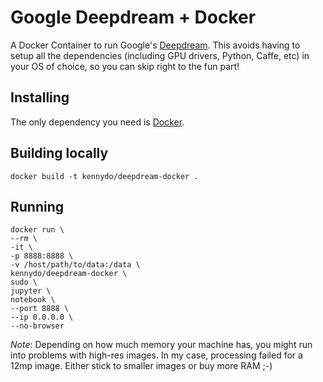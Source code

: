 # Google Deepdream + Docker

A Docker Container to run Google's [Deepdream](https://github.com/google/deepdream/). This avoids having to setup all the dependencies (including GPU drivers, Python, Caffe, etc) in your OS of choice, so you can skip right to the fun part!


## Installing

The only dependency you need is [Docker](https://www.docker.com/).


## Building locally

```
docker build -t kennydo/deepdream-docker .
```


## Running

```
docker run \
--rm \
-it \
-p 8888:8888 \
-v /host/path/to/data:/data \
kennydo/deepdream-docker \
sudo \
jupyter \
notebook \
--port 8888 \
--ip 0.0.0.0 \
--no-browser
```

*Note*: Depending on how much memory your machine has, you might run into problems with high-res images. In my case, processing failed for a 12mp image. Either stick to smaller images or buy more RAM ;-)

